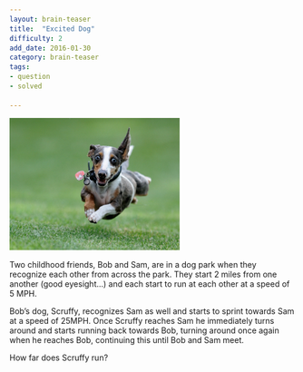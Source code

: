 ```yaml
---
layout: brain-teaser
title:  "Excited Dog"
difficulty: 2
add_date: 2016-01-30
category: brain-teaser
tags:
- question
- solved

---
```


<img src="image.jpg" alt="Dog" style="width:300px;"/>

Two childhood friends, Bob and Sam, are in a dog park when they recognize each other from across the park.  They start 2 miles from one another (good eyesight...) and each start to run at each other at a speed of 5 MPH.

Bob’s dog, Scruffy, recognizes Sam as well and starts to sprint towards Sam at a speed of 25MPH.  Once Scruffy reaches Sam he immediately turns around and starts running back towards Bob, turning around once again when he reaches Bob, continuing this until Bob and Sam meet.

How far does Scruffy run?
